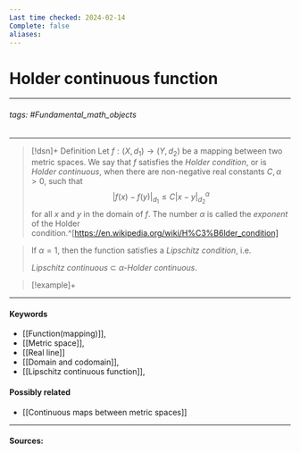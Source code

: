 ```yaml
---
Last time checked: 2024-02-14
Complete: false
aliases:
---
```

# Holder continuous function
***
###### tags: #Fundamental_math_objects 
***
>[!dsn]+ Definition
>Let $f:(X,d_{1})\to(Y,d_{2})$ be a mapping between two metric spaces. We say that $f$ satisfies the *Holder condition*, or is *Holder continuous*, when there are non-negative real constants $C,\alpha>0$, such that
>$$|f(x)-f(y)|_{d_{1}}\le C|x-y|_{d_{2}}^{\alpha}$$
>for all $x$ and $y$ in the domain of $f$. The number $\alpha$ is called the *exponent* of the Holder condition.^[https://en.wikipedia.org/wiki/H%C3%B6lder_condition]

>If $\alpha=1$, then the function satisfies a *Lipschitz condition*, i.e. 
>
>*Lipschitz continuous* $\subset$ *$\alpha$-Holder continuous*.

>[!example]+ 
>
***
#### Keywords
- [[Function(mapping)]],
- [[Metric space]],
- [[Real line]]
- [[Domain and codomain]],
- [[Lipschitz continuous function]],
#### Possibly related
- [[Continuous maps between metric spaces]]
***
#### Sources:
